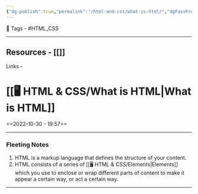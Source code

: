 ```yaml
---
{"dg-publish":true,"permalink":"/html-and-css/what-is-html/","dgPassFrontmatter":true,"noteIcon":"1","created":"2023-11-14T21:08:36.628+05:30","updated":"2023-12-12T07:37:57.249+05:30"}
---
```


 🧶 Tags - #HTML_CSS 

---
 Resources - [[]]
---
 Links -
 
# [[🖥️ HTML & CSS/What is HTML\|What is HTML]]
==2022-10-30 - 19:57==

---
### Fleeting Notes
1. HTML is a markup language that defines the structure of your content.
2. HTML consists of a series of [[🖥️ HTML & CSS/Elements\|Elements]] which you use to enclose or wrap different parts of content to make it appear a certain way, or act a certain way.

---
